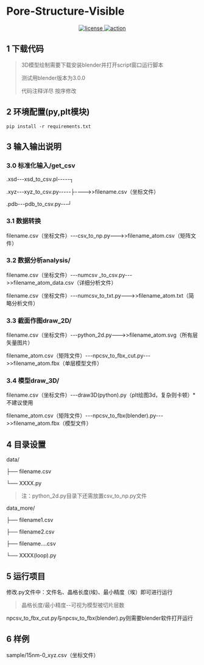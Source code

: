 # Pore-Structure-Visible
<p align="center">
  <a href="#">
    <img src="https://img.shields.io/badge/python-v3.7%2B-green" alt="license">
  </a>
  <a href="https://github.com/Yang9999999/Go-CQHTTP-YesBot/blob/master/LICENSE">
    <img src="https://img.shields.io/badge/LICENSE-MIT-orange" alt="action">
  </a>
</p>

## 1 下载代码
>3D模型绘制需要下载安装blender并打开script窗口运行脚本
>
>测试用blender版本为3.0.0
>
>代码注释详尽 按序修改

## 2 环境配置(py,plt模块)
```shell
pip install -r requirements.txt
```

## 3 输入输出说明

### 3.0 标准化输入/get_csv

.xsd---xsd_to_csv.pl-----┐

.xyz---xyz_to_csv.py-----├---->>filename.csv（坐标文件）
                                                                           
.pdb---pdb_to_csv.py---┘

### 3.1 数据转换

filename.csv（坐标文件）---csv_to_np.py--->>filename_atom.csv（矩阵文件）
                                                                           
### 3.2 数据分析analysis/

filename.csv（坐标文件）---numcsv _to_csv.py--->>filename_atom_data.csv（详细分析文件）
                                                                           
filename.csv（坐标文件）---numcsv_to_txt.py--->>filename_atom.txt（简略分析文件）

### 3.3 截面作图draw_2D/

filename.csv（坐标文件）---python_2d.py--->>filename_atom.svg（所有层矢量图片）
                                                                           
filename_atom.csv（矩阵文件）---npcsv_to_fbx_cut.py--->>filename_atom.fbx（单层模型文件）

### 3.4 模型draw_3D/
                                                                           
filename.csv（坐标文件）---draw3D(python).py（plt绘图3d，复杂则卡顿）*不建议使用
                                                                           
filename_atom.csv（矩阵文件）---npcsv_to_fbx(blender).py--->>filename_atom.fbx（模型文件）

## 4 目录设置
data/
                                                                           
├── filename.csv
                                                                           
└── XXXX.py

>注：python_2d.py目录下还需放置csv_to_np.py文件

data_more/
                                                                           
├── filename1.csv

├── filename2.csv

├── filename....csv

└── XXXX(loop).py

## 5 运行项目

修改.py文件中：文件名、晶格长度(埃)、最小精度（埃）即可进行运行
>晶格长度/最小精度--可视为模型被切片层数

npcsv_to_fbx_cut.py与npcsv_to_fbx(blender).py则需要blender软件打开运行

## 6 样例
sample/15nm-0_xyz.csv（坐标文件）
